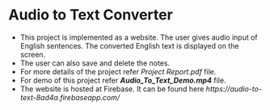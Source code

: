 # Audio to Text Converter
<ul>
<li> This project is implemented as a website. The user gives audio input of English sentences. The converted English text is displayed on the screen.
<li> The user can also save and delete the notes.
<li> For more details of the project refer <i>Project Report.pdf</i> file.
<li> For demo of this project refer <i><b>Audio_To_Text_Demo.mp4</b></i> file.
<li> The website is hosted at Firebase. It can be found here <i>https://audio-to-text-8ad4a.firebaseapp.com/</i>
</ul>